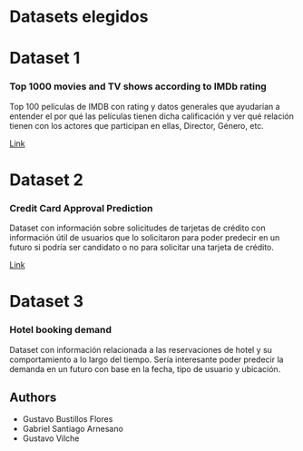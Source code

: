 
# Datasets elegidos
# Dataset 1
### Top 1000 movies and TV shows according to IMDb rating

Top 100 películas de IMDB con rating y datos generales que ayudarían a entender el por qué las películas tienen dicha calificación y ver qué relación tienen con los actores que participan en ellas, Director, Género, etc.


[Link](https://www.kaggle.com/datasets/anujsingh098/top-1000-imdb-movies)

# Dataset 2
### Credit Card Approval Prediction
Dataset con información sobre solicitudes de tarjetas de crédito con información útil de usuarios que lo solicitaron para poder predecir en un futuro si podría ser candidato o no para solicitar una tarjeta de crédito.

[Link](https://www.kaggle.com/datasets/rikdifos/credit-card-approval-prediction)

# Dataset 3
### Hotel booking demand
Dataset con información relacionada a las reservaciones de hotel y su comportamiento a lo largo del tiempo. Sería interesante poder predecir la demanda en un futuro con base en la fecha, tipo de usuario y ubicación.

[Link]: https://www.kaggle.com/datasets/anujsingh098/top-1000-imdb-movies
## Authors

- Gustavo Bustillos Flores
- Gabriel Santiago Arnesano
- Gustavo Vilche